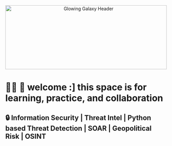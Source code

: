 <div align="center">
  <img src="https://i.imgur.com/yaoGJwi.gif" alt="Glowing Galaxy Header" width="100%" height="200">
</div>

# 🌻🌼 🦄 welcome :] this space is for learning, practice, and collaboration 

## 🔒 Information Security | Threat Intel | Python based Threat Detection | SOAR | Geopolitical Risk | OSINT 
